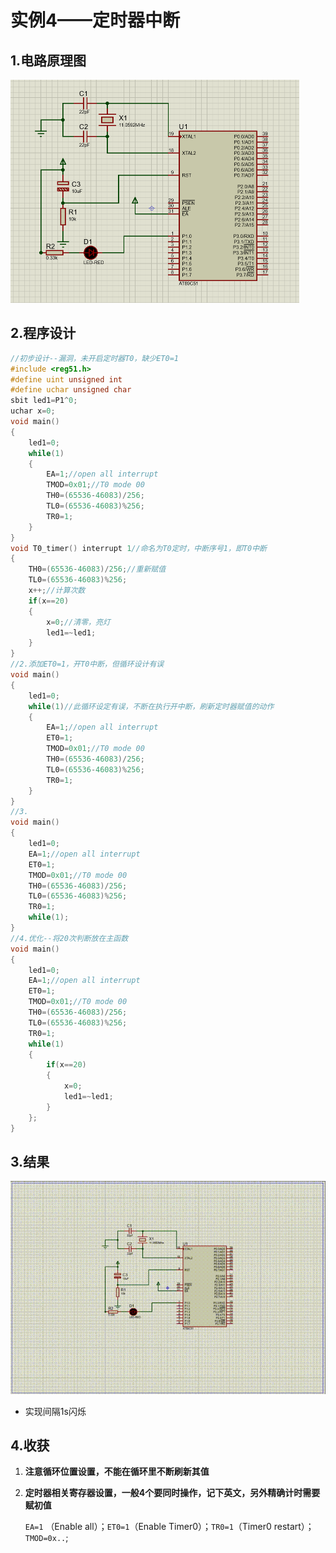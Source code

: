 #  实例4——定时器中断

## 1.电路原理图

<img src="https://raw.githubusercontent.com/MicroPrism/All-image/main/C51/04定时器原理图.png" style="zoom: 50%;" />

## 2.程序设计

```C
//初步设计--漏洞，未开启定时器T0，缺少ET0=1
#include <reg51.h>
#define uint unsigned int
#define uchar unsigned char
sbit led1=P1^0;
uchar x=0;
void main()
{
	led1=0;
	while(1)
	{
		EA=1;//open all interrupt
		TMOD=0x01;//T0 mode 00
		TH0=(65536-46083)/256;
		TL0=(65536-46083)%256;
		TR0=1;
	}
}
void T0_timer() interrupt 1//命名为T0定时，中断序号1，即T0中断
{
	TH0=(65536-46083)/256;//重新赋值
	TL0=(65536-46083)%256;
	x++;//计算次数
	if(x==20)
	{
		x=0;//清零，亮灯
		led1=~led1;
	}	
}
//2.添加ET0=1，开T0中断，但循环设计有误
void main()
{
	led1=0;
	while(1)//此循环设定有误，不断在执行开中断，刷新定时器赋值的动作
	{
		EA=1;//open all interrupt
		ET0=1;
		TMOD=0x01;//T0 mode 00
		TH0=(65536-46083)/256;
		TL0=(65536-46083)%256;
		TR0=1;
	}
}
//3.
void main()
{
	led1=0;
	EA=1;//open all interrupt
	ET0=1;
	TMOD=0x01;//T0 mode 00
	TH0=(65536-46083)/256;
	TL0=(65536-46083)%256;
	TR0=1;
	while(1);
}
//4.优化--将20次判断放在主函数
void main()
{
    led1=0;
    EA=1;//open all interrupt
    ET0=1;
    TMOD=0x01;//T0 mode 00
    TH0=(65536-46083)/256;
    TL0=(65536-46083)%256;
    TR0=1;
    while(1)
    {
        if(x==20)
        {
            x=0;
            led1=~led1;
        }
    };
}
```

## 3.结果

![](https://raw.githubusercontent.com/MicroPrism/All-image/main/C51/1s定时中断.gif)

+ 实现间隔1s闪烁

## 4.收获

1. **注意循环位置设置，不能在循环里不断刷新其值**

2. **定时器相关寄存器设置，一般4个要同时操作，记下英文，另外精确计时需要赋初值**

   `EA=1` （Enable all）；`ET0=1`（Enable Timer0）；`TR0=1`（Timer0 restart）；`TMOD=0x..`;